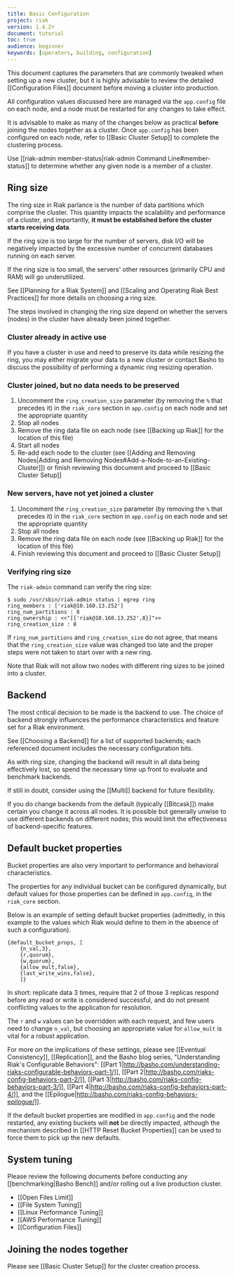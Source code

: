 ```yaml
---
title: Basic Configuration
project: riak
version: 1.4.2+
document: tutorial
toc: true
audience: beginner
keywords: [operators, building, configuration]
---
```


This document captures the parameters that are commonly tweaked when
setting up a new cluster, but it is highly advisable to review the
detailed [[Configuration Files]] document before moving a cluster into
production.

All configuration values discussed here are managed via the
`app.config` file on each node, and a node must be restarted for any
changes to take effect.

It is advisable to make as many of the changes below as practical
**before** joining the nodes together as a cluster. Once `app.config`
has been configured on each node, refer to [[Basic Cluster Setup]] to
complete the clustering process.

Use [[riak-admin member-status|riak-admin Command Line#member-status]]
to determine whether any given node is a member of a cluster.

## Ring size

The ring size in Riak parlance is the number of data partitions which
comprise the cluster. This quantity impacts the scalability and
performance of a cluster, and importantly, **it must be established
before the cluster starts receiving data**.

If the ring size is too large for the number of servers, disk I/O will
be negatively impacted by the excessive number of concurrent databases
running on each server.

If the ring size is too small, the servers' other resources (primarily
CPU and RAM) will go underutilized.

See [[Planning for a Riak System]] and
[[Scaling and Operating Riak Best Practices]] for more details on
choosing a ring size.

The steps involved in changing the ring size depend on whether the
servers (nodes) in the cluster have already been joined together.

### Cluster already in active use

If you have a cluster in use and need to preserve its data while
resizing the ring, you may either migrate your data to a new cluster
or contact Basho to discuss the possibility of performing a dynamic
ring resizing operation.

### Cluster joined, but no data needs to be preserved

1.  Uncomment the `ring_creation_size` parameter (by removing the `%`
that precedes it) in the `riak_core` section in `app.config` on each
node and set the appropriate quantity
2.  Stop all nodes
3.  Remove the ring data file on each node (see [[Backing up Riak]] for the location of this file)
4.  Start all nodes
5.  Re-add each node to the cluster (see [[Adding and Removing Nodes|Adding and Removing Nodes#Add-a-Node-to-an-Existing-Cluster]]) or finish reviewing this document and proceed to [[Basic Cluster Setup]]

### New servers, have not yet joined a cluster

1.  Uncomment the `ring_creation_size` parameter (by removing the `%`
that precedes it) in the `riak_core` section in `app.config` on each
node and set the appropriate quantity
2.  Stop all nodes
3.  Remove the ring data file on each node (see [[Backing up Riak]] for the location of this file)
4.  Finish reviewing this document and proceed to [[Basic Cluster Setup]]

### Verifying ring size

The `riak-admin` command can verify the ring size:

    $ sudo /usr/sbin/riak-admin status | egrep ring
    ring_members : ['riak@10.160.13.252']
    ring_num_partitions : 8
    ring_ownership : <<"[{'riak@10.160.13.252',8}]">>
    ring_creation_size : 8

If `ring_num_partitions` and `ring_creation_size` do not agree, that
means that the `ring_creation_size` value was changed too late and the
proper steps were not taken to start over with a new ring.

Note that Riak will not allow two nodes with different ring sizes to
be joined into a cluster.

## Backend

The most critical decision to be made is the backend to use. The
choice of backend strongly influences the performance characteristics
and feature set for a Riak environment.

See [[Choosing a Backend]] for a list of supported backends; each
referenced document includes the necessary configuration bits.

As with ring size, changing the backend will result in all data being
effectively lost, so spend the necessary time up front to evaluate and
benchmark backends.

If still in doubt, consider using the [[Multi]] backend for future
flexibility.

If you do change backends from the default (typically [[Bitcask]])
make certain you change it across all nodes. It is possible but
generally unwise to use different backends on different nodes; this
would limit the effectiveness of backend-specific features.

## Default bucket properties

Bucket properties are also very important to performance and
behavioral characteristics.

The properties for any individual bucket can be configured
dynamically, but default values for those properties can be defined in
`app.config`, in the `riak_core` section.

Below is an example of setting default bucket properties (admittedly,
in this example to the values which Riak would define to them in the
absence of such a configuration).

```
{default_bucket_props, [
    {n_val,3},
    {r,quorum},
    {w,quorum},
    {allow_mult,false},
    {last_write_wins,false},
    ]}
```

In short: replicate data 3 times, require that 2 of those 3 replicas
respond before any read or write is considered successful, and do not
present conflicting values to the application for resolution.

The `r` and `w` values can be overridden with each request, and few
users need to change `n_val`, but choosing an appropriate value for
`allow_mult` is vital for a robust application.

For more on the implications of these settings, please see
[[Eventual Consistency]], [[Replication]], and the Basho blog series,
"Understanding Riak's Configurable Behaviors":
[[Part 1|http://basho.com/understanding-riaks-configurable-behaviors-part-1/]],
[[Part 2|http://basho.com/riaks-config-behaviors-part-2/]],
[[Part 3|http://basho.com/riaks-config-behaviors-part-3/]],
[[Part 4|http://basho.com/riaks-config-behaviors-part-4/]], and the
[[Epilogue|http://basho.com/riaks-config-behaviors-epilogue/]].

If the default bucket properties are modified in `app.config` and the
node restarted, any existing buckets will **not** be directly
impacted, although the mechanism described in
[[HTTP Reset Bucket Properties]] can be used to force them to pick up
the new defaults.

## System tuning

Please review the following documents before conducting any
[[benchmarking|Basho Bench]] and/or rolling out a live production
cluster.

* [[Open Files Limit]]
* [[File System Tuning]]
* [[Linux Performance Tuning]]
* [[AWS Performance Tuning]]
* [[Configuration Files]]

## Joining the nodes together

Please see [[Basic Cluster Setup]] for the cluster creation process.
